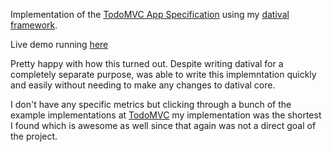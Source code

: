 Implementation of the [TodoMVC App Specification](https://github.com/tastejs/todomvc/blob/master/app-spec.md) using my [datival framework](https://github.com/mitchdzugan/datival). 

Live demo running [here](https://todo-datival.herokuapp.com/)

Pretty happy with how this turned out. Despite writing datival for a completely separate purpose, was able to write this implemntation quickly and easily without needing to make any changes to datival core.

I don't have any specific metrics but clicking through a bunch of the example implementations at [TodoMVC](http://todomvc.com/) my implementation was the shortest I found which is awesome as well since that again was not a direct goal of the project.
